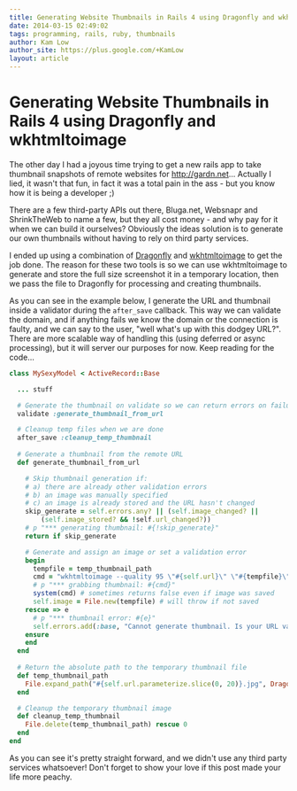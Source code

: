 ```yaml
---
title: Generating Website Thumbnails in Rails 4 using Dragonfly and wkhtmltoimage
date: 2014-03-15 02:49:02
tags: programming, rails, ruby, thumbnails
author: Kam Low
author_site: https://plus.google.com/+KamLow
layout: article
---
```

# Generating Website Thumbnails in Rails 4 using Dragonfly and wkhtmltoimage

The other day I had a joyous time trying to get a new rails app to take thumbnail snapshots of remote websites for http://gardn.net... Actually I lied, it wasn't that fun, in fact it was a total pain in the ass - but you know how it is being a developer ;)

There are a few third-party APIs out there, Bluga.net, Websnapr and ShrinkTheWeb to name a few, but they all cost money - and why pay for it when we can build it ourselves? Obviously the ideas solution is to generate our own thumbnails without having to rely on third party services.

I ended up using a combination of <a href="https://github.com/markevans/dragonfly" target="_blank">Dragonfly</a> and <a href="http://wkhtmltopdf.org" target="_blank">wkhtmltoimage</a> to get the job done. The reason for these two tools is so we can use wkhtmltoimage to generate and store the full size screenshot it in a temporary location, then we pass the file to Dragonfly for processing and creating thumbnails. 

As you can see in the example below, I generate the URL and thumbnail inside a validator during the `after_save` callback. This way we can validate the domain, and if anything fails we know the domain or the connection is faulty, and we can say to the user, "well what's up with this dodgey URL?". There are more scalable way of handling this (using deferred or async processing), but it will server our purposes for now. Keep reading for the code...

~~~ ruby
class MySexyModel < ActiveRecord::Base

  ... stuff

  # Generate the thumbnail on validate so we can return errors on failure
  validate :generate_thumbnail_from_url

  # Cleanup temp files when we are done
  after_save :cleanup_temp_thumbnail
  
  # Generate a thumbnail from the remote URL
  def generate_thumbnail_from_url

    # Skip thumbnail generation if:
    # a) there are already other validation errors
    # b) an image was manually specified
    # c) an image is already stored and the URL hasn't changed
    skip_generate = self.errors.any? || (self.image_changed? ||
        (self.image_stored? && !self.url_changed?))
    # p "*** generating thumbnail: #{!skip_generate}"
    return if skip_generate

    # Generate and assign an image or set a validation error
    begin
      tempfile = temp_thumbnail_path
      cmd = "wkhtmltoimage --quality 95 \"#{self.url}\" \"#{tempfile}\""
      # p "*** grabbing thumbnail: #{cmd}"
      system(cmd) # sometimes returns false even if image was saved
      self.image = File.new(tempfile) # will throw if not saved
    rescue => e
      # p "*** thumbnail error: #{e}"
      self.errors.add(:base, "Cannot generate thumbnail. Is your URL valid?")
    ensure
    end
  end
  
  # Return the absolute path to the temporary thumbnail file
  def temp_thumbnail_path
    File.expand_path("#{self.url.parameterize.slice(0, 20)}.jpg", Dragonfly.app.datastore.root_path)
  end

  # Cleanup the temporary thumbnail image
  def cleanup_temp_thumbnail
    File.delete(temp_thumbnail_path) rescue 0
  end
end
~~~ 

As you can see it's pretty straight forward, and we didn't use any third party services whatsoever!
Don't forget to show your love if this post made your life more peachy.
